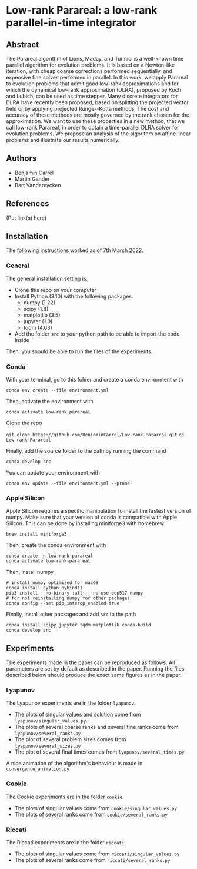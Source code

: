 # Low-rank Parareal: a low-rank parallel-in-time integrator

## Abstract

The Parareal algorithm of Lions, Maday, and Turinici is a well-known time parallel algorithm for evolution problems. It is based on a Newton-like iteration, with cheap coarse corrections performed sequentially, and expensive fine solves performed in parallel.
  In this work, we apply Parareal to evolution problems that admit good low-rank approximations and for which the dynamical low-rank approximation (DLRA), proposed by Koch and Lubich, can be used as time stepper. Many discrete integrators for DLRA have recently been proposed, based on splitting the projected vector field or by applying projected Runge--Kutta methods. The cost and accuracy of these methods are mostly governed by the rank chosen for the approximation. We want to use these properties in a new method, that we call low-rank Parareal, in order to obtain a time-parallel DLRA solver for evolution problems. We propose an analysis of the algorithm on affine linear problems and illustrate our results numerically.

## Authors

- Benjamin Carrel
- Martin Gander
- Bart Vandereycken

## References

(Put link(s) here)

## Installation

The following instructions worked as of 7th March 2022.

### General

The general installation setting is:

- Clone this repo on your computer
- Install Python (3.10) with the following packages:
  - numpy (1.22)
  - scipy (1.8)
  - matplotlib (3.5)
  - jupyter (1.0)
  - tqdm (4.63)
- Add the folder `src` to your python path to be able to import the code inside

Then, you should be able to run the files of the experiments.

### Conda

With your terminal, go to this folder and create a conda environment with

`conda env create --file environment.yml`

Then, activate the environment with

`conda activate low-rank_parareal`

Clone the repo

`git clone https://github.com/BenjaminCarrel/Low-rank-Parareal.git`
`cd Low-rank-Parareal`

Finally, add the source folder to the path by running the command

`conda develop src`

You can update your environment with

`conda env update --file environment.yml --prune`


### Apple Silicon

Apple Silicon requires a specific manipulation to install the fastest version of numpy. Make sure that your version of conda is compatible with Apple Silicon. This can be done by installing miniforge3 with homebrew

`brew install miniforge3`

Then, create the conda environment with

```
conda create -n low-rank-parareal
conda activate low-rank-parareal
```

Then, install numpy

```
# install numpy optimized for macOS
conda install cython pybind11
pip3 install --no-binary :all: --no-use-pep517 numpy
# for not reinstalling numpy for other packages
conda config --set pip_interop_enabled true
```

Finally, install other packages and add `src` to the path

```
conda install scipy jupyter tqdm matplotlib conda-build
conda develop src
```

## Experiments

The experiments made in the paper can be reproduced as follows.
All parameters are set by default as described in the paper.
Running the files described below should produce the exact same figures as in the paper.

### Lyapunov

The Lyapunov experiments are in the folder `lyapunov`. 

- The plots of singular values and solution come from `lyapunov/singular_values.py`.
- The plots of several coarse ranks and several fine ranks come from `lyapunov/several_ranks.py`
- The plot of several problem sizes comes from `lyapunov/several_sizes.py`
- The plot of several final times comes from `lyapunov/several_times.py`

A nice animation of the algorithm's behaviour is made in `convergence_animation.py`


### Cookie

The Cookie experiments are in the folder `cookie`.

- The plots of singular values come from `cookie/singular_values.py`
- The plots of several ranks come from `cookie/several_ranks.py`

### Riccati

The Riccati experiments are in the folder `riccati`.

- The plots of singular values come from `riccati/singular_values.py`
- The plots of several ranks come from `riccati/several_ranks.py`





